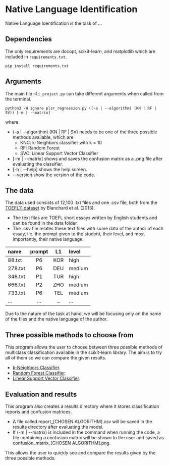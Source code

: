                                                         
# Native Language Identification
Native Language Identification is the task of ...

## Dependencies
The only requirements are docopt, scikit-learn, and matplotlib which are included in ``requirements.txt``.
```
pip install requirements.txt
```

## Arguments
The main file ``nli_project.py`` can take different arguments when called from the terminal.
```
python3 -W ignore plsr_regression.py ((-a | --algorithm) (KN | RF | SV)) [-m | --matrix]
```
where
- (-a | --algorithm) (KN | RF | SV) needs to be one of the three possible methods available, which are
  - KNC: k-Neighbors classifier with k = 10
  - RF: Random Forest
  - SVC: Linear Support Vector Classifier
- [-m | --matrix] shows and saves the confusion matrix as a .png file after evaluating the classifier. 
- [-h | --help] shows the help screen.
- --version show the version of the code.

## The data
The data used consists of 12,100 .txt files and one .csv file, both from the [TOEFL11 dataset](https://www.ets.org/research/policy_research_reports/publications/report/2013/jrkv.html) by Blanchard et al. (2013). 
- The text files are TOEFL short essays written by English students and can be found in the data folder. 
- The .csv file relates these text files with some data of the author of each essay, i.e. the prompt given to the student, their level, and most importantly, their native language. 

| name | prompt | L1 | level |
| :---- | :---: | :---: | :--- |
| 88.txt | P6 | KOR | high |
| 278.txt | P6 | DEU | medium |
| 348.txt | P1 | TUR | high |
| 666.txt | P2 | ZHO | medium |
| 733.txt | P6 | TEL | medium |
| ... | ... | ... | ... |

Due to the nature of the task at hand, we will be focusing only on the name of the files and the native language of the author.

## Three possible methods to choose from
This program allows the user to choose between three possible methods of multiclass classification available in the scikit-learn library. The aim is to try all of them so we can compare the given results. 
- [k-Neighbors Classifier](https://scikit-learn.org/stable/modules/generated/sklearn.neighbors.KNeighborsClassifier.html#).
- [Random Forest Classifier](https://scikit-learn.org/stable/modules/generated/sklearn.ensemble.RandomForestClassifier.html#).
- [Linear Support Vector Classifier](https://scikit-learn.org/stable/modules/generated/sklearn.svm.LinearSVC.html#).

## Evaluation and results
This program also creates a results directory where it stores classification reports and confusion matrices. 
- A file called report_[CHOSEN ALGORITHM].csv will be saved in the results directory after evaluating the model. 
- If (-m | --matrix) is included in the command when running the code, a file containing a confusion matrix will be shown to the user and saved as confusion_matrix_[CHOSEN ALGORITHM].png.

This allows the user to quickly see and compare the results given by the three possible methods.